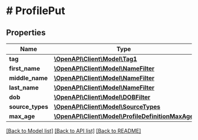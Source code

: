 # # ProfilePut

## Properties

Name | Type | Description | Notes
------------ | ------------- | ------------- | -------------
**tag** | [**\OpenAPI\Client\Model\Tag1**](Tag1.md) |  | [optional]
**first_name** | [**\OpenAPI\Client\Model\NameFilter**](NameFilter.md) |  |
**middle_name** | [**\OpenAPI\Client\Model\NameFilter**](NameFilter.md) |  |
**last_name** | [**\OpenAPI\Client\Model\NameFilter**](NameFilter.md) |  |
**dob** | [**\OpenAPI\Client\Model\DOBFilter**](DOBFilter.md) |  |
**source_types** | [**\OpenAPI\Client\Model\SourceTypes**](SourceTypes.md) |  | [optional]
**max_age** | [**\OpenAPI\Client\Model\ProfileDefinitionMaxAge**](ProfileDefinitionMaxAge.md) |  | [optional]

[[Back to Model list]](../../README.md#models) [[Back to API list]](../../README.md#endpoints) [[Back to README]](../../README.md)

